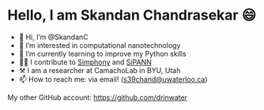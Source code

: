 # Hello, I am Skandan Chandrasekar 😄

- 👋 Hi, I’m @SkandanC
- 👀 I’m interested in computational nanotechnology
- 🌱 I’m currently learning to improve my Python skills
- 👨‍💻 I contribute to [Simphony](https://github.com/BYUCamachoLab/simphony) and [SiPANN](https://github.com/BYUCamachoLab/SiPANN)
- ⚒  I am a researcher at CamachoLab in BYU, Utah
- 📫 How to reach me: via email! (s39chand@uwaterloo.ca)

My other GitHub account: https://github.com/drinwater
<!---
SkandanC/SkandanC is a ✨ special ✨ repository because its `README.md` (this file) appears on your GitHub profile.
You can click the Preview link to take a look at your changes.
--->
